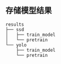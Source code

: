 ## 存储模型结果

```
results
├── ssd
│   ├── train_model
│   └── pretrain
└── yolo
    ├── train_model
    └── pretrain
```